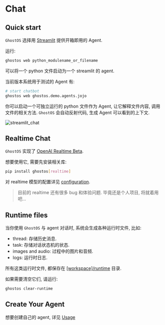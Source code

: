 # Chat

## Quick start

`GhostOS` 选择用 [Streamlit](https://streamlit.io/) 提供开箱即用的 Agent.

运行:

```bash
ghostos web python_modulename_or_filename
```

可以将一个 python 文件启动为一个 streamlit 的 agent.

当前版本系统用于测试的 Agent 有:

```bash
# start chatbot
ghostos web ghostos.demo.agents.jojo
```

你可以启动一个可独立运行的 python 文件作为 Agent, 让它解释文件内容, 调用文件的相关方法.
`GhostOS` 会自动反射代码, 生成 Agent 可以看到的上下文.

![streamlit_chat](assets/streamlit_chat.png)

## Realtime Chat

`GhostOS` 实现了 [OpenAI Realtime Beta](https://platform.openai.com/docs/api-reference/realtime).

想要使用它, 需要先安装相关库:

```bash
pip install ghostos[realtime]
```

对 realtime 模型的配置详见 [configuration](./configuration.md).

> 目前的 realtime 还有很多 bug 和体验问题.
> 毕竟还是个人项目, 将就着用吧...

## Runtime files

当你使用 `GhostOS` 与 agent 对话时, 系统会生成各种运行时文件, 比如:

* thread: 存储历史消息.
* task: 存储对话状态机的状态.
* images and audio: 过程中的图片和音频.
* logs: 运行时日志.

所有这类运行时文件, 都保存在 [\[workspace\]/runtime](https://github.com/ghost-in-moss/GhostOS/tree/main/ghostos/app/runtime) 目录.

如果需要清空它们, 请运行:

```bash
ghostos clear-runtime
```

## Create Your Agent

想要创建自己的 agent, 详见 [Usage](/zh-cn/usages/moss_agent)